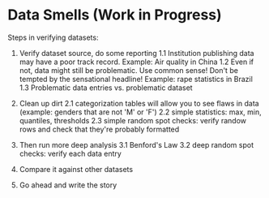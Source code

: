 Data Smells (Work in Progress)
===========

Steps in verifying datasets:

1. Verify dataset source, do some reporting
1.1 Institution publishing data may have a poor track record. Example: Air quality in China
1.2 Even if not, data might still be problematic. Use common sense! Don't be tempted by the sensational headline! Example: rape statistics in Brazil
1.3 Problematic data entries vs. problematic dataset

2. Clean up dirt
2.1 categorization tables will allow you to see flaws in data (example: genders that are not 'M' or 'F')
2.2 simple statistics: max, min, quantiles, thresholds
2.3 simple random spot checks: verify randow rows and check that they're probably formatted

3. Then run more deep analysis
3.1 Benford's Law
3.2 deep random spot checks: verify each data entry

4. Compare it against other datasets


5. Go ahead and write the story
